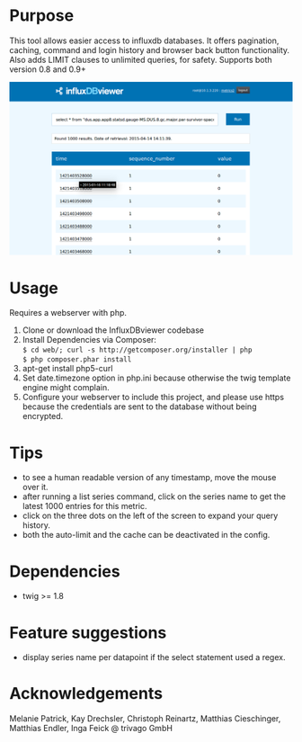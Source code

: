 # Purpose

This tool allows easier access to influxdb databases. It offers pagination, caching, command and login history and browser back button functionality. Also adds LIMIT clauses to unlimited queries, for safety. Supports both version 0.8 and 0.9+

![Query result screenshot](documentation/screenshot1.png)

# Usage

Requires a webserver with php.

1. Clone or download the InfluxDBviewer codebase
2. Install Dependencies via Composer:  
    `$ cd web/; curl -s http://getcomposer.org/installer | php`  
    `$ php composer.phar install`
3. apt-get install php5-curl
4. Set date.timezone option in php.ini because otherwise the twig template engine might complain.
5. Configure your webserver to include this project, and please use https because the credentials are sent to the database without being encrypted.

# Tips
* to see a human readable version of any timestamp, move the mouse over it.
* after running a list series command, click on the series name to get the latest 1000 entries for this metric.
* click on the three dots on the left of the screen to expand your query history.
* both the auto-limit and the cache can be deactivated in the config.

# Dependencies

* twig >= 1.8

# Feature suggestions
* display series name per datapoint if the select statement used a regex.

# Acknowledgements

Melanie Patrick, Kay Drechsler, Christoph Reinartz, Matthias Cieschinger, Matthias Endler, Inga Feick @ trivago GmbH

